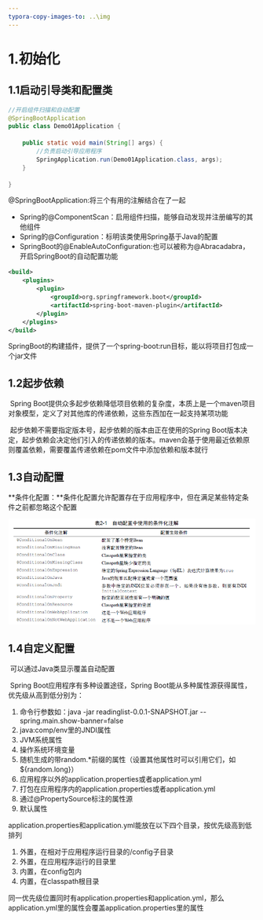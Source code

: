 ```yaml
---
typora-copy-images-to: ..\img
---
```


# 1.初始化

## 1.1启动引导类和配置类

```java
//开启组件扫描和自动配置
@SpringBootApplication
public class Demo01Application {

    public static void main(String[] args) {
        //负责启动引导应用程序
        SpringApplication.run(Demo01Application.class, args);
    }

}
```



@SpringBootApplication:将三个有用的注解结合在了一起

- Spring的@ComponentScan：启用组件扫描，能够自动发现并注册编写的其他组件
- Spring的@Configuration：标明该类使用Spring基于Java的配置
- SpringBoot的@EnableAutoConfiguration:也可以被称为@Abracadabra，开启SpringBoot的自动配置功能





```xml
<build>
    <plugins>
        <plugin>
            <groupId>org.springframework.boot</groupId>
            <artifactId>spring-boot-maven-plugin</artifactId>
        </plugin>
    </plugins>
</build>
```

​		SpringBoot的构建插件，提供了一个spring-boot:run目标，能以将项目打包成一个jar文件



## 1.2起步依赖

​		Spring Boot提供众多起步依赖降低项目依赖的复杂度，本质上是一个maven项目对象模型，定义了对其他库的传递依赖，这些东西加在一起支持某项功能

​		起步依赖不需要指定版本号，起步依赖的版本由正在使用的Spring Boot版本决定，起步依赖会决定他们引入的传递依赖的版本。maven会基于使用最近依赖原则覆盖依赖，需要覆盖传递依赖在pom文件中添加依赖和版本就行





## 1.3自动配置

​		**条件化配置：**条件化配置允许配置存在于应用程序中，但在满足某些特定条件之前都忽略这个配置

![image-20220823091713033](../img/image-20220823091713033.png)





## 1.4自定义配置

​		可以通过Java类显示覆盖自动配置



​		Spring Boot应用程序有多种设置途径，Spring Boot能从多种属性源获得属性，优先级从高到低分别为：

1. 命令行参数如：java -jar readinglist-0.0.1-SNAPSHOT.jar --spring.main.show-banner=false
2. java:comp/env里的JNDI属性
3. JVM系统属性
4. 操作系统环境变量
5. 随机生成的带random.*前缀的属性（设置其他属性时可以引用它们，如${random.long}）
6. 应用程序以外的application.properties或者application.yml
7. 打包在应用程序内的application.properties或者application.yml
8. 通过@PropertySource标注的属性源
9. 默认属性



​		application.properties和application.yml能放在以下四个目录，按优先级高到低排列

1. 外置，在相对于应用程序运行目录的/config子目录
2. 外置，在应用程序运行的目录里
3. 内置，在config包内
4. 内置，在classpath根目录



​	  同一优先级位置同时有application.properties和application.yml，那么application.yml里的属性会覆盖application.properties里的属性